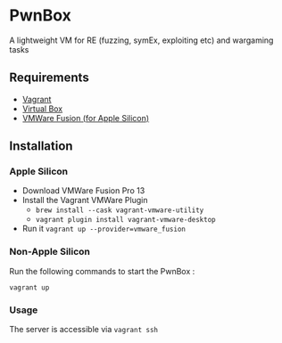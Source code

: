 # PwnBox
A lightweight VM for RE (fuzzing, symEx, exploiting etc) and wargaming tasks

## Requirements

- [Vagrant](https://www.vagrantup.com/)
- [Virtual Box](https://www.virtualbox.org/)
- [VMWare Fusion (for Apple Silicon)](https://support.broadcom.com/group/ecx/productdownloads?subfamily=VMware+Fusion)

## Installation

### Apple Silicon

- Download VMWare Fusion Pro 13
- Install the Vagrant VMWare Plugin
    - `brew install --cask vagrant-vmware-utility`
    - `vagrant plugin install vagrant-vmware-desktop`
- Run it `vagrant up --provider=vmware_fusion`

### Non-Apple Silicon

Run the following commands to start the PwnBox :

```
vagrant up
```


### Usage

The server is accessible via `vagrant ssh`

